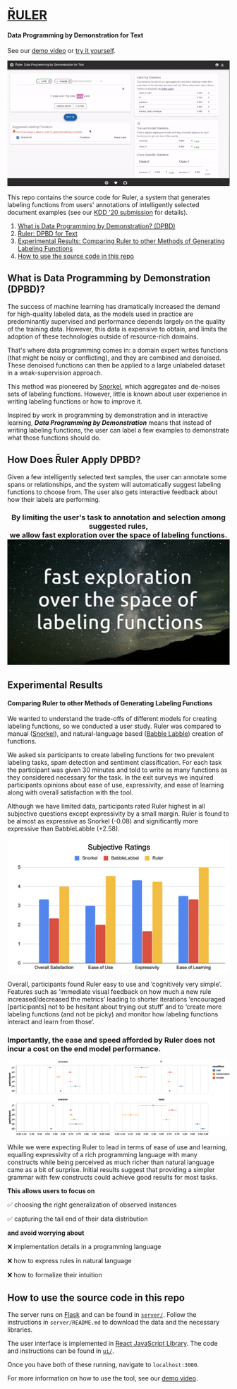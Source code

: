 # [ŘULER](http://18.223.190.82:3000/)
 #### Data Programming by Demonstration for Text 
 
 See our [demo video](https://drive.google.com/file/d/1Z3b8wyTKoUX4b5jC8CJM9-DWuF87MwLE/view?usp=sharing) or [try it yourself](http://18.223.190.82:3000/).
 
 <img src=media/ruler_demo_gif.gif>
 
 
This repo contains the source code for Ruler, a system that generates labeling functions from users' annotations of intelligently selected document examples (see our [KDD '20 submission]() for details). 


1. [What is Data Programming by Demonstration? (DPBD)](#DPBD)
2. [Řuler: DPBD for Text](#Ruler)
3. [Experimental Results: Comparing Ruler to other Methods of Generating Labeling Functions](#Experiments)
4. [How to use the source code in this repo](#Use)



## <a name='DPBD'></a>What is Data Programming by Demonstration (DPBD)?
The success of machine learning has dramatically increased the demand for high-quality labeled data, as the models used in practice are predominantly supervised and performance depends largely on the quality of the training data.
However, this data is expensive to obtain, and limits the adoption of these technologies outside of resource-rich domains.

That's where data programming comes in: a domain expert writes functions (that might be noisy or conflicting), and they are combined and denoised. These denoised functions can then be applied to a large unlabeled dataset in a weak-supervision approach.

This method was pioneered by [Snorkel](https://towardsdatascience.com/introducing-snorkel-27e4b0e6ecff), which aggregates and de-noises sets of labeling functions. However, little is known about user experience in writing labeling functions or how to improve it.

Inspired by work in programming by demonstration and in interactive learning, *__Data Programming by Demonstration__* means that instead of writing labeling functions, the user can label a few examples to demonstrate what those functions should do.

## <a name='Ruler'></a>How Does Řuler Apply DPBD?
Given a few intelligently selected text samples, the user can annotate some spans or relationships, and the system will automatically suggest labeling functions to choose from. The user also gets interactive feedback about how their labels are performing.

<h3 align="center">
By limiting the user's task to annotation and selection among suggested rules, <br/>
we allow fast exploration over the space of labeling functions.
 <br/>
<img width=800px src=media/fast-exploration.gif>
</h3>


## <a name='Experiments'></a>Experimental Results 
#### Comparing Ruler to other Methods of Generating Labeling Functions

We wanted to understand the trade-offs of different models for creating labeling functions, so we conducted a user study.  Ruler was compared to manual ([Snorkel](https://towardsdatascience.com/introducing-snorkel-27e4b0e6ecff)), and natural-language based ([Babble Labble](https://hazyresearch.github.io/snorkel/blog/babble_labble.html)) creation of functions. 

We asked six participants to create labeling functions for two prevalent labeling tasks, spam detection and sentiment classification. For each task the participant was given 30 minutes and told to write as many functions as they considered necessary for the task.  In the exit surveys we inquired participants opinions about ease of use, expressivity, and ease of learning along with overall satisfaction with the tool.  

Although we have limited data, participants rated Ruler highest in all subjective questions except expressivity by a small margin. Ruler is found to be almost as expressive as Snorkel (-0.08) and significantly more expressive than BabbleLabble (+2.58).

<img align="middle" src=media/QualitativeRatings.png>

Overall, participants found Ruler easy to use and ‘cognitively very simple’. Features such as ‘immediate visual feedback on how much a new rule increased/decreased the metrics’ leading to shorter iterations ‘encouraged \[participants] not to be hesitant about trying out stuff’ and to ‘create more labeling functions (and not be picky) and monitor how labeling functions interact and learn from those’. 

### Importantly, the ease and speed afforded by Ruler does not incur a cost on the end model performance. 

<img src=media/classifier-performance.png>

While we were expecting Ruler to lead in terms of ease of use and learning, equalling expressivity of a rich programming language with many constructs while being perceived as much richer than natural language came as a bit of surprise. 
Initial results suggest that providing a simpler grammar with few constructs could achieve good results for most tasks. 

**This allows users to focus on**

  :white_check_mark: choosing the right generalization of observed instances

  :white_check_mark: capturing the tail end of their data distribution

**and avoid worrying about**

  :x: implementation details in a programming language

  :x: how to express rules in natural language

  :x: how to formalize their intuition


## <a name='Use'></a>How to use the source code in this repo

The server runs on [Flask](https://flask.palletsprojects.com/en/1.1.x/) and can be found in [`server/`](server/). Follow the instructions in `server/README.md` to download the data and the necessary libraries.

The user interface is implemented in [React JavaScript Library](https://reactjs.org). The code and instructions can be found in [`ui/`](ui/).

Once you have both of these running, navigate to `localhost:3000`.

For more information on how to use the tool, see our [demo video](https://drive.google.com/file/d/1Z3b8wyTKoUX4b5jC8CJM9-DWuF87MwLE/view?usp=sharing).
